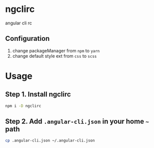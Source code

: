 # ngclirc
angular cli rc

## Configuration
1. change packageManager from `npm` to `yarn`
2. change default style ext from `css` to `scss`

# Usage
## Step 1. Install ngclirc
```bash
npm i -D ngclirc
```

## Step 2. Add `.angular-cli.json` in your home `~` path
```bash
cp .angular-cli.json ~/.angular-cli.json
```

